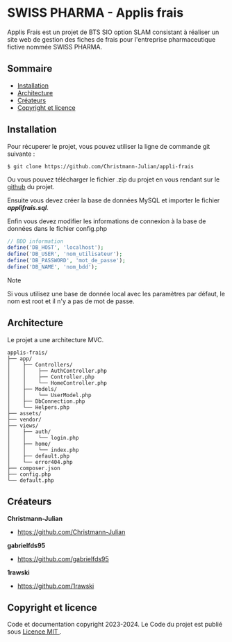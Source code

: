 # SWISS PHARMA - Applis frais

Applis Frais est un projet de BTS SIO option SLAM consistant à réaliser un site web de gestion des fiches de frais pour l'entreprise pharmaceutique fictive nommée SWISS PHARMA.

## Sommaire

- [Installation](#installation)
- [Architecture](#architecture)
- [Créateurs](#créateurs)
- [Copyright et licence](#copyright-et-licence)

## Installation

Pour récuperer le projet, vous pouvez utiliser la ligne de commande git suivante :

```git
$ git clone https://github.com/Christmann-Julian/appli-frais
```
Ou vous pouvez télécharger le fichier .zip du projet en vous rendant sur le [github](https://github.com/Christmann-Julian/appli-frais) du projet.

Ensuite vous devez créer la base de données MySQL et importer le fichier ***applifrais.sql***.

Enfin vous devez modifier les informations de connexion à la base de données dans le fichier config.php

```php
// BDD information
define('DB_HOST', 'localhost');
define('DB_USER', 'nom_utilisateur');
define('DB_PASSWORD', 'mot_de_passe');
define('DB_NAME', 'nom_bdd');
```
> [!NOTE]
> Si vous utilisez une base de donnée local avec les paramètres par défaut, le nom est root et il n'y a pas de mot de passe.

## Architecture

Le projet a une architecture MVC.

```text
applis-frais/
├── app/
│    ├── Controllers/
│    │    ├── AuthController.php
│    │    ├── Controller.php
│    │    └── HomeController.php
│    ├── Models/
│    │    └── UserModel.php
│    ├── DbConnection.php
│    └── Helpers.php
├── assets/
├── vendor/
├── views/
│    ├── auth/
│    │    └── login.php
│    ├── home/
│    │    └── index.php
│    ├── default.php
│    └── error404.php
├── composer.json
├── config.php
└── default.php
```

## Créateurs

**Christmann-Julian**

- <https://github.com/Christmann-Julian>

**gabrielfds95**

- <https://github.com/gabrielfds95>

**1rawski**

- <https://github.com/1rawski>

## Copyright et licence

Code et documentation copyright 2023-2024. Le Code du projet est publié sous [Licence MIT ](https://fr.wikipedia.org/wiki/Licence_MIT).
